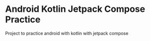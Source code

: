 # Android Kotlin Jetpack Compose Practice
Project to practice android with kotlin with jetpack compose

